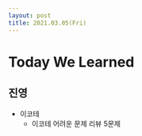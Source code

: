 ```yaml
---
layout: post
title: 2021.03.05(Fri)
---
```


# Today We Learned

## 진영 
- 이코테
  - 이코테 어려운 문제 리뷰 5문제
